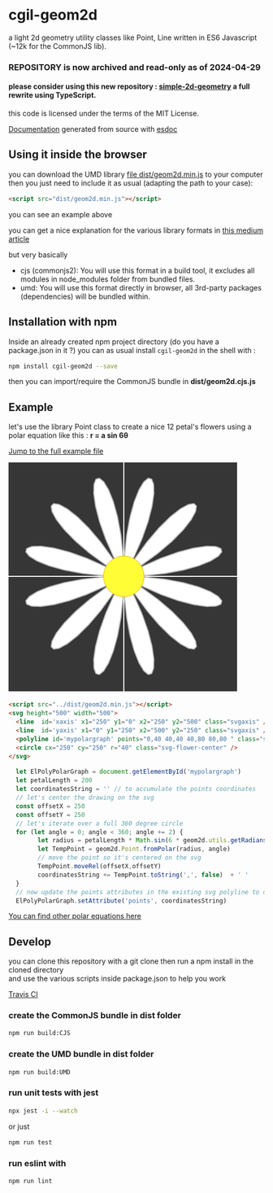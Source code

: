 # cgil-geom2d
a light 2d geometry utility classes like Point, Line written in ES6 Javascript (~12k for the CommonJS lib).

### REPOSITORY is now archived and read-only as of 2024-04-29
#### please consider using this new repository : [simple-2d-geometry](https://github.com/lao-tseu-is-alive/simple-2d-geometry) a full rewrite using TypeScript.


this code is licensed under the terms of the MIT License.

[Documentation](https://lao-tseu-is-alive.github.io/cgil-2dgeom/docs/) generated from source with [esdoc](https://esdoc.org/)

## Using it inside the browser
you can download the UMD library [file dist/geom2d.min.js](https://raw.githubusercontent.com/lao-tseu-is-alive/cgil-2dgeom/master/dist/geom2d.min.js) to your computer 
then you just need to include it as usual (adapting the path to your case):
```html
<script src="dist/geom2d.min.js"></script>
```
you can see an example above 

you can get a nice explanation for the various library formats in [this medium article](https://medium.com/computed-comparisons/commonjs-vs-amd-vs-requirejs-vs-es6-modules-2e814b114a0b)

but very basically 
 - cjs (commonjs2): You will use this format in a build tool, it excludes all modules in node_modules folder from bundled files.
 - umd: You will use this format directly in browser, all 3rd-party packages (dependencies) will be bundled within.


## Installation with npm

Inside an already created npm project directory (do you have a package.json in it ?) 
you can as usual install `cgil-geom2d` in the shell with :

```bash
npm install cgil-geom2d --save
```

then you can import/require the CommonJS bundle in **dist/geom2d.cjs.js** 


## Example
let's use the library Point class to create a nice 12 petal's flowers using a polar equation like this : 
**r = a sin 6θ**

[Jump to the full example file](https://lao-tseu-is-alive.github.io/cgil-2dgeom/examples/example_UMD_flower.html)

![alt text](https://raw.githubusercontent.com/lao-tseu-is-alive/cgil-2dgeom/master/examples/images/cgil-geom2d_12_petals_flower_example.png "Using the geom2d.Point class to create a nice 12 petal's flowers from a polar equation")

```html
<script src="../dist/geom2d.min.js"></script>
<svg height="500" width="500">
  <line  id='xaxis' x1="250" y1="0" x2="250" y2="500" class="svgaxis" />
  <line  id='yaxis' x1="0" y1="250" x2="500" y2="250" class="svgaxis" />
  <polyline id='mypolargraph' points="0,40 40,40 40,80 80,80 " class="svg-flower-petal"/>
  <circle cx="250" cy="250" r="40" class="svg-flower-center" />
</svg>
```

```javascript
  let ElPolyPolarGraph = document.getElementById('mypolargraph')
  let petalLength = 200
  let coordinatesString = '' // to accumulate the points coordinates
  // let's center the drawing on the svg
  const offsetX = 250 
  const offsetY = 250
  // let's iterate over a full 360 degree circle
  for (let angle = 0; angle < 360; angle += 2) {
        let radius = petalLength * Math.sin(6 * geom2d.utils.getRadians(angle)) // need to convert to radians for Math.sin        
        let TempPoint = geom2d.Point.fromPolar(radius, angle)
        // move the point so it's centered on the svg 
        TempPoint.moveRel(offsetX,offsetY)
        coordinatesString += TempPoint.toString(',', false)  + ' '
  }  
  // now update the points attributes in the existing svg polyline to display the flower on screen
  ElPolyPolarGraph.setAttribute('points', coordinatesString)  
```
 
 [You can find other polar equations here](https://faculty.math.illinois.edu/~rasekh2/math231(s2016)/PolarEquations.pdf)

## Develop 
you can clone this repository with a git clone
then run a npm install in the cloned directory  
and use the various scripts inside package.json to help you work

[Travis CI](https://travis-ci.org/lao-tseu-is-alive/cgil-2dgeom/)

### create the CommonJS bundle in dist folder

```bash
npm run build:CJS
```

### create the UMD bundle in dist folder

```bash
npm run build:UMD
```

### run unit tests with jest

```bash
npx jest -i --watch
```

or just
```bash
npm run test
```

### run eslint with

```bash
npm run lint
```

